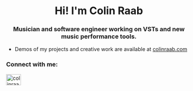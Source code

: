 <h1 align="center">Hi! I'm Colin Raab</h1>
<h3 align="center">Musician and software engineer working on VSTs and new music performance tools.</h3>

- Demos of my projects and creative work are available at [colinraab.com](https://www.colinraab.com)

<h3 align="left">Connect with me:</h3>
<p align="left">
<a href="https://linkedin.com/in/colinraab" target="blank"><img align="center" src="https://raw.githubusercontent.com/rahuldkjain/github-profile-readme-generator/master/src/images/icons/Social/linked-in-alt.svg" alt="colinraab" height="30" width="40" /></a>
</p>
